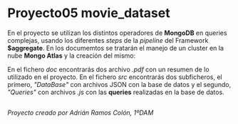 # Proyecto05 movie_dataset

 
En el proyecto se utilizan los distintos operadores de **MongoDB** en queries complejas, usando los diferentes *steps* de la *pipeline* del Framework **$aggregate**.
En los documemtos se tratarán el manejo de un cluster en la nube **Mongo Atlas** y la creación del mismo:
		 
 En el fichero *doc* encontrarás dos archivo *.pdf* con un resumen de lo utilizado en el proyecto.
 En el fichero *src* encontrarás dos subficheros, el primero, *"DataBase"* con archivos JSON con la base de datos y el segundo, *"Queries"* con  archivos *.js* con las **queries** realizadas en la base de datos.
## 
*Proyecto creado por Adrián Ramos Colón, 1ºDAM*

 
